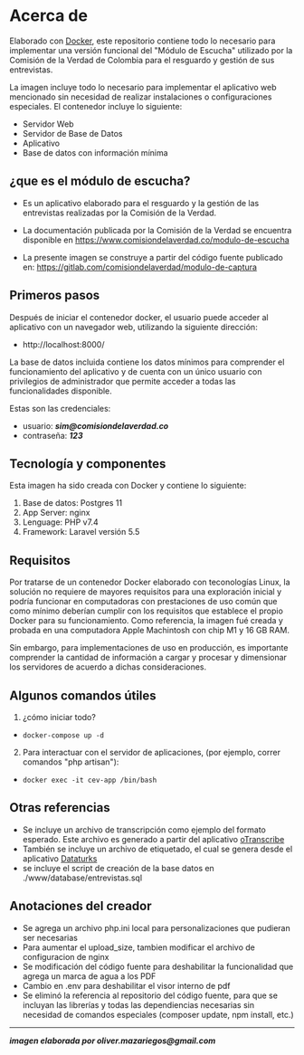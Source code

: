# Acerca de
Elaborado con [Docker](https://docs.docker.com/), este repositorio contiene todo lo necesario para implementar una versión funcional del "Módulo de Escucha" utilizado por la Comisión de la Verdad de Colombia para el resguardo y gestión de sus entrevistas.

La imagen incluye todo lo necesario para implementar el aplicativo web mencionado sin necesidad de realizar instalaciones o configuraciones especiales.  El contenedor incluye lo siguiente:

- Servidor Web
- Servidor de Base de Datos
- Aplicativo
- Base de datos con información mínima

## ¿que es el módulo de escucha?
- Es un aplicativo elaborado para el resguardo y la gestión de las entrevistas realizadas por la Comisión de la Verdad.

- La documentación publicada por la Comisión de la Verdad se encuentra disponible en https://www.comisiondelaverdad.co/modulo-de-escucha

- La presente imagen se construye a partir del código fuente publicado en: https://gitlab.com/comisiondelaverdad/modulo-de-captura 

## Primeros pasos
Después de iniciar el contenedor docker, el usuario puede acceder al aplicativo con un navegador web, utilizando la siguiente dirección:

- http://localhost:8000/ 

La base de datos incluida contiene los datos mínimos para comprender el funcionamiento del aplicativo y de cuenta con un único usuario con privilegios de administrador que permite acceder a todas las funcionalidades disponible.  

Estas son las credenciales:
- usuario: ___sim@comisiondelaverdad.co___
- contraseña: ___123___

## Tecnología y componentes
Esta imagen ha sido creada con Docker y contiene lo siguiente:
1. Base de datos: Postgres 11
2. App Server: nginx
3. Lenguage: PHP v7.4
4. Framework:  Laravel versión 5.5

## Requisitos
Por tratarse de un contenedor Docker elaborado con teconologías Linux, la solución no requiere de mayores requisitos para una exploración inicial y podría funcionar en computadoras con prestaciones de uso común que como mínimo deberían cumplir con los requisitos que establece el propio Docker para su funcionamiento. Como referencia, la imagen fué creada y probada en una computadora Apple Machintosh con chip M1 y 16 GB RAM.

Sin embargo, para implementaciones de uso en producción, es importante comprender la cantidad de información a cargar y procesar y dimensionar los servidores de acuerdo a dichas consideraciones. 


## Algunos comandos útiles
1. ¿cómo iniciar todo?
- `docker-compose up -d` 
2. Para interactuar con el servidor de aplicaciones, (por ejemplo, correr comandos "php artisan"): 
- `docker exec -it cev-app /bin/bash`  


## Otras referencias
- Se incluye un archivo de transcripción como ejemplo del formato esperado.  Este archivo es generado a partir del aplicativo [oTranscribe](https://otranscribe.com/)
- También se incluye un archivo de etiquetado, el cual se genera desde el aplicativo [Dataturks](https://docs.dataturks.com/) 
- se incluye el script de creación de la base datos en ./www/database/entrevistas.sql

## Anotaciones del creador
- Se agrega un archivo php.ini local para personalizaciones que pudieran ser necesarias
- Para aumentar el upload_size, tambien modificar el archivo de configuracion de nginx
- Se modificación del código fuente para deshabilitar la funcionalidad que agrega un marca de agua a los PDF
- Cambio en .env para deshabilitar el visor interno de pdf
- Se eliminó la referencia al repositorio del código fuente, para que se incluyan las librerías y todas las dependiencias necesarias sin necesidad de comandos especiales (composer update, npm install, etc.)



***

___imagen elaborada por oliver.mazariegos@gmail.com___
